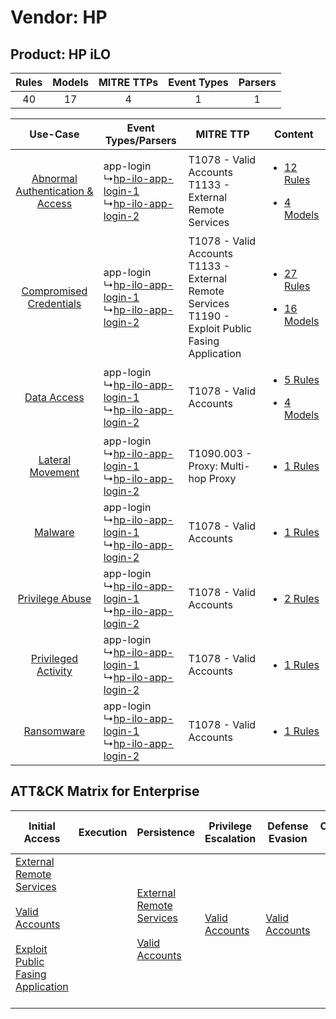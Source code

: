 Vendor: HP
==========
Product: HP iLO
---------------
| Rules | Models | MITRE TTPs | Event Types | Parsers |
|:-----:|:------:|:----------:|:-----------:|:-------:|
|  40   |   17   |     4      |      1      |    1    |

|    Use-Case    | Event Types/Parsers    | MITRE TTP    | Content    |
|:----:| ---- | ---- | ---- |
| [Abnormal Authentication & Access](../../../UseCases/uc_abnormal_authentication_&_access.md) |  app-login<br> ↳[hp-ilo-app-login-1](Ps/pC_hpiloapplogin1.md)<br> ↳[hp-ilo-app-login-2](Ps/pC_hpiloapplogin2.md)<br> | T1078 - Valid Accounts<br>T1133 - External Remote Services<br>    | [<ul><li>12 Rules</li></ul><ul><li>4 Models</li></ul>](RM/r_m_hp_hp_ilo_Abnormal_Authentication_&_Access.md) |
|          [Compromised Credentials](../../../UseCases/uc_compromised_credentials.md)          |  app-login<br> ↳[hp-ilo-app-login-1](Ps/pC_hpiloapplogin1.md)<br> ↳[hp-ilo-app-login-2](Ps/pC_hpiloapplogin2.md)<br> | T1078 - Valid Accounts<br>T1133 - External Remote Services<br>T1190 - Exploit Public Fasing Application<br> | [<ul><li>27 Rules</li></ul><ul><li>16 Models</li></ul>](RM/r_m_hp_hp_ilo_Compromised_Credentials.md)         |
|    [Data Access](../../../UseCases/uc_data_access.md)    |  app-login<br> ↳[hp-ilo-app-login-1](Ps/pC_hpiloapplogin1.md)<br> ↳[hp-ilo-app-login-2](Ps/pC_hpiloapplogin2.md)<br> | T1078 - Valid Accounts<br>    | [<ul><li>5 Rules</li></ul><ul><li>4 Models</li></ul>](RM/r_m_hp_hp_ilo_Data_Access.md)    |
|    [Lateral Movement](../../../UseCases/uc_lateral_movement.md)    |  app-login<br> ↳[hp-ilo-app-login-1](Ps/pC_hpiloapplogin1.md)<br> ↳[hp-ilo-app-login-2](Ps/pC_hpiloapplogin2.md)<br> | T1090.003 - Proxy: Multi-hop Proxy<br>    | [<ul><li>1 Rules</li></ul>](RM/r_m_hp_hp_ilo_Lateral_Movement.md)    |
|    [Malware](../../../UseCases/uc_malware.md)    |  app-login<br> ↳[hp-ilo-app-login-1](Ps/pC_hpiloapplogin1.md)<br> ↳[hp-ilo-app-login-2](Ps/pC_hpiloapplogin2.md)<br> | T1078 - Valid Accounts<br>    | [<ul><li>1 Rules</li></ul>](RM/r_m_hp_hp_ilo_Malware.md)    |
|    [Privilege Abuse](../../../UseCases/uc_privilege_abuse.md)    |  app-login<br> ↳[hp-ilo-app-login-1](Ps/pC_hpiloapplogin1.md)<br> ↳[hp-ilo-app-login-2](Ps/pC_hpiloapplogin2.md)<br> | T1078 - Valid Accounts<br>    | [<ul><li>2 Rules</li></ul>](RM/r_m_hp_hp_ilo_Privilege_Abuse.md)    |
|    [Privileged Activity](../../../UseCases/uc_privileged_activity.md)    |  app-login<br> ↳[hp-ilo-app-login-1](Ps/pC_hpiloapplogin1.md)<br> ↳[hp-ilo-app-login-2](Ps/pC_hpiloapplogin2.md)<br> | T1078 - Valid Accounts<br>    | [<ul><li>1 Rules</li></ul>](RM/r_m_hp_hp_ilo_Privileged_Activity.md)    |
|    [Ransomware](../../../UseCases/uc_ransomware.md)    |  app-login<br> ↳[hp-ilo-app-login-1](Ps/pC_hpiloapplogin1.md)<br> ↳[hp-ilo-app-login-2](Ps/pC_hpiloapplogin2.md)<br> | T1078 - Valid Accounts<br>    | [<ul><li>1 Rules</li></ul>](RM/r_m_hp_hp_ilo_Ransomware.md)    |

ATT&CK Matrix for Enterprise
----------------------------
| Initial Access                                                                                                                                                                                                                         | Execution | Persistence                                                                                                                                      | Privilege Escalation                                                | Defense Evasion                                                     | Credential Access | Discovery | Lateral Movement | Collection | Command and Control                                                                                                                       | Exfiltration | Impact |
| -------------------------------------------------------------------------------------------------------------------------------------------------------------------------------------------------------------------------------------- | --------- | ------------------------------------------------------------------------------------------------------------------------------------------------ | ------------------------------------------------------------------- | ------------------------------------------------------------------- | ----------------- | --------- | ---------------- | ---------- | ----------------------------------------------------------------------------------------------------------------------------------------- | ------------ | ------ |
| [External Remote Services](https://attack.mitre.org/techniques/T1133)<br><br>[Valid Accounts](https://attack.mitre.org/techniques/T1078)<br><br>[Exploit Public Fasing Application](https://attack.mitre.org/techniques/T1190)<br><br> |           | [External Remote Services](https://attack.mitre.org/techniques/T1133)<br><br>[Valid Accounts](https://attack.mitre.org/techniques/T1078)<br><br> | [Valid Accounts](https://attack.mitre.org/techniques/T1078)<br><br> | [Valid Accounts](https://attack.mitre.org/techniques/T1078)<br><br> |                   |           |                  |            | [Proxy: Multi-hop Proxy](https://attack.mitre.org/techniques/T1090/003)<br><br>[Proxy](https://attack.mitre.org/techniques/T1090)<br><br> |              |        |